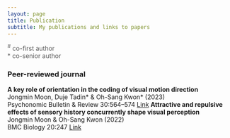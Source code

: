 ```yaml
---
layout: page
title: Publication
subtitle: My publications and links to papers
---
```


<span style="font-size: 14px !important; color: #555;">
<sup>#</sup> co-first author
<br>* co-senior author
</span>

### Peer-reviewed journal

**A key role of orientation in the coding of visual motion direction**
<br>Jongmin Moon, Duje Tadin* & Oh-Sang Kwon* (2023)
<br>Psychonomic Bulletin & Review 30:564–574  [Link](https://link.springer.com/article/10.3758/s13423-022-02181-2)
**Attractive and repulsive effects of sensory history concurrently shape visual perception**
<br>Jongmin Moon & Oh-Sang Kwon (2022)
<br>BMC Biology 20:247  [Link](https://link.springer.com/article/10.1186/s12915-022-01444-7)
